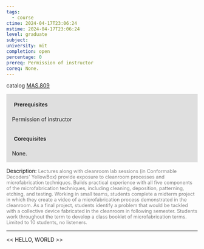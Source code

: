 ```yaml
---
tags:
  - course
ctime: 2024-04-17T23:06:24
mstime: 2024-04-17T23:06:24
level: graduate
subject: 
university: mit
completion: open
percentage: 0
prereq: Permission of instructor
coreq: None.
---
```


catalog [MAS.809](http://student.mit.edu/catalog/mMASa.html#MAS.809)

<span style="display: block; padding: 15px; background-color: rgb(100, 100, 100, 0.2);"><font id="m_prereq4097_0" style="display: block; font-family: Arial, sans-serif; font-weight: bold; padding: 5px">Prerequisites</font><br><span id="prereq4097_0">Permission of instructor</span></span>
<span style="display: block; padding: 15px; background-color: rgb(100, 100, 100, 0.2);"><font id="m_coreq4097_0" style="display: block; font-family: Arial, sans-serif; font-weight: bold; padding: 5px">Corequisites</font><br><span id="coreq4097_0">None.</span></span>

<font style="">Description:</font>
<font style="color: grey; font-size: 0.8rem;">Lectures along with cleanroom lab sessions (in Conformable Decoders' YellowBox) provide exposure to cleanroom processes and microfabrication techniques. Builds practical experience with all five components of the microfabrication techniques, including cleaning, deposition, patterning, etching, and testing. Working in small teams, students complete a midterm project in which they create a video of a microfabrication process demonstrated in the cleanroom. As a final project, students identify a problem that would be tackled with a collective device fabricated in the cleanroom in following semester. Students work throughout the term to develop a class booklet of microfabrication terms. Limited to 10 students, no listeners.</font>



---

<< HELLO, WORLD >>
